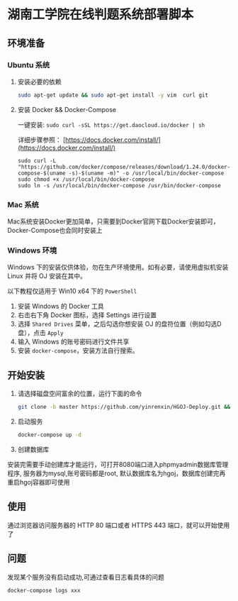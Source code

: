 # 湖南工学院在线判题系统部署脚本
## 环境准备

### Ubuntu 系统

1. 安装必要的依赖

    ```bash
    sudo apt-get update && sudo apt-get install -y vim  curl git
    ```

2. 安装 Docker && Docker-Compose

    一键安装: `sudo curl -sSL https://get.daocloud.io/docker | sh`  

    详细步骤参照： [https://docs.docker.com/install/](https://docs.docker.com/install/)  

   ```
   sudo curl -L "https://github.com/docker/compose/releases/download/1.24.0/docker-compose-$(uname -s)-$(uname -m)" -o /usr/local/bin/docker-compose
   sudo chmod +x /usr/local/bin/docker-compose
   sudo ln -s /usr/local/bin/docker-compose /usr/bin/docker-compose
   ```

### Mac 系统

Mac系统安装Docker更加简单，只需要到Docker官网下载Docker安装即可，Docker-Compose也会同时安装上

### Windows 环境


Windows 下的安装仅供体验，勿在生产环境使用。如有必要，请使用虚拟机安装 Linux 并将 OJ 安装在其中。

以下教程仅适用于 Win10 x64 下的 `PowerShell`

1. 安装 Windows 的 Docker 工具
2. 右击右下角 Docker 图标，选择 Settings 进行设置
3. 选择 `Shared Drives` 菜单，之后勾选你想安装 OJ 的盘符位置（例如勾选D盘），点击 `Apply`
4. 输入 Windows 的账号密码进行文件共享
5. 安装 `docker-compose`，安装方法自行搜索。

## 开始安装

1. 请选择磁盘空间富余的位置，运行下面的命令

    ```bash
    git clone -b master https://github.com/yinrenxin/HGOJ-Deploy.git && cd HGOJ-Deploy
    ```

2. 启动服务

    ```bash
    docker-compose up -d
    ```
3. 创建数据库

安装完需要手动创建库才能运行，可打开8080端口进入phpmyadmin数据库管理程序, 服务器为mysql,账号密码都是root, 默认数据库名为hgoj，数据库创建完再重启hgoj容器即可使用

## 使用

通过浏览器访问服务器的 HTTP 80 端口或者 HTTPS 443 端口，就可以开始使用了



## 问题

发现某个服务没有启动成功,可通过查看日志看具体的问题
```
docker-compose logs xxx 
```